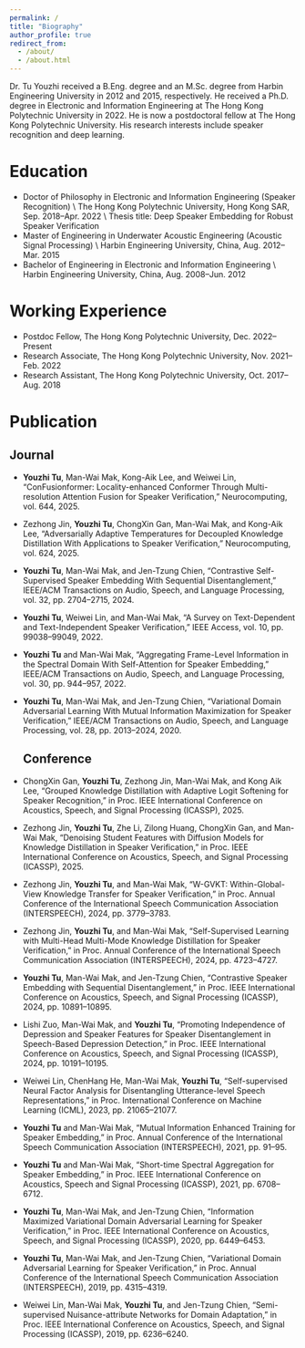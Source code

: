 ```yaml
---
permalink: /
title: "Biography"
author_profile: true
redirect_from: 
  - /about/
  - /about.html
---
```


Dr. Tu Youzhi received a B.Eng. degree and an M.Sc. degree from Harbin Engineering University in 2012 and 2015, respectively. He received a Ph.D. degree in Electronic and Information Engineering at The Hong Kong Polytechnic University in 2022. He is now a postdoctoral fellow at The Hong Kong Polytechnic University. His research interests include speaker recognition and deep learning.

Education
======
- Doctor of Philosophy in Electronic and Information Engineering (Speaker Recognition) \\
The Hong Kong Polytechnic University, Hong Kong SAR, Sep. 2018–Apr. 2022 \\
Thesis title: Deep Speaker Embedding for Robust Speaker Verification
- Master of Engineering in Underwater Acoustic Engineering (Acoustic Signal Processing) \\
Harbin Engineering University, China, Aug. 2012–Mar. 2015
- Bachelor of Engineering in Electronic and Information Engineering \\
Harbin Engineering University, China, Aug. 2008–Jun. 2012

Working Experience
======
- Postdoc Fellow, The Hong Kong Polytechnic University, Dec. 2022–Present
- Research Associate, The Hong Kong Polytechnic University, Nov. 2021–Feb. 2022
- Research Assistant, The Hong Kong Polytechnic University, Oct. 2017–Aug. 2018

Publication
======
  
  Journal
  ------
- **Youzhi Tu**, Man-Wai Mak, Kong-Aik Lee, and Weiwei Lin, “ConFusionformer: Locality-enhanced Conformer Through Multi-resolution Attention Fusion for Speaker Verification,” Neurocomputing, vol. 644, 2025.
- Zezhong Jin, **Youzhi Tu**, ChongXin Gan, Man-Wai Mak, and Kong-Aik Lee, “Adversarially Adaptive Temperatures for Decoupled Knowledge Distillation With Applications to Speaker Verification,” Neurocomputing, vol. 624, 2025.
- **Youzhi Tu**, Man-Wai Mak, and Jen-Tzung Chien, “Contrastive Self-Supervised Speaker Embedding With Sequential Disentanglement,” IEEE/ACM Transactions on Audio, Speech, and Language Processing, vol. 32, pp. 2704–2715, 2024.
- **Youzhi Tu**, Weiwei Lin, and Man-Wai Mak, “A Survey on Text-Dependent and Text-Independent Speaker Verification,” IEEE Access, vol. 10, pp. 99038–99049, 2022.
- **Youzhi Tu** and Man-Wai Mak, “Aggregating Frame-Level Information in the Spectral Domain With Self-Attention for Speaker Embedding,” IEEE/ACM Transactions on Audio, Speech, and Language Processing, vol. 30, pp. 944–957, 2022.
- **Youzhi Tu**, Man-Wai Mak, and Jen-Tzung Chien, “Variational Domain Adversarial Learning With Mutual Information Maximization for Speaker Verification,” IEEE/ACM Transactions on Audio, Speech, and Language Processing, vol. 28, pp. 2013–2024, 2020.
  
  Conference
  ------
- ChongXin Gan, **Youzhi Tu**, Zezhong Jin, Man-Wai Mak, and Kong Aik Lee, “Grouped Knowledge Distillation with Adaptive Logit Softening for Speaker Recognition,” in Proc. IEEE International Conference on Acoustics, Speech, and Signal Processing (ICASSP), 2025.
- Zezhong Jin, **Youzhi Tu**, Zhe Li, Zilong Huang, ChongXin Gan, and Man-Wai Mak, “Denoising Student Features with Diffusion Models for Knowledge Distillation in Speaker Verification,” in Proc. IEEE International Conference on Acoustics, Speech, and Signal Processing (ICASSP), 2025.
- Zezhong Jin, **Youzhi Tu**, and Man-Wai Mak, “W-GVKT: Within-Global-View Knowledge Transfer for Speaker Verification,” in Proc. Annual Conference of the International Speech Communication Association (INTERSPEECH), 2024, pp. 3779–3783.
- Zezhong Jin, **Youzhi Tu**, and Man-Wai Mak, “Self-Supervised Learning with Multi-Head Multi-Mode Knowledge Distillation for Speaker Verification,” in Proc. Annual Conference of the International Speech Communication Association (INTERSPEECH), 2024, pp. 4723–4727.
- **Youzhi Tu**, Man-Wai Mak, and Jen-Tzung Chien, “Contrastive Speaker Embedding with Sequential Disentanglement,” in Proc. IEEE International Conference on Acoustics, Speech, and Signal Processing (ICASSP), 2024, pp. 10891–10895.
- Lishi Zuo, Man-Wai Mak, and **Youzhi Tu**, “Promoting Independence of Depression and Speaker Features for Speaker Disentanglement in Speech-Based Depression Detection,” in Proc. IEEE International Conference on Acoustics, Speech, and Signal Processing (ICASSP),
2024, pp. 10191–10195.
- Weiwei Lin, ChenHang He, Man-Wai Mak, **Youzhi Tu**, “Self-supervised Neural Factor Analysis for Disentangling Utterance-level Speech Representations,” in Proc. International Conference on Machine Learning (ICML), 2023, pp. 21065–21077.
- **Youzhi Tu** and Man-Wai Mak, “Mutual Information Enhanced Training for Speaker Embedding,” in Proc. Annual Conference of the International Speech Communication Association (INTERSPEECH), 2021, pp. 91–95.
- **Youzhi Tu** and Man-Wai Mak, “Short-time Spectral Aggregation for Speaker Embedding,” in Proc. IEEE International Conference on Acoustics, Speech and Signal Processing (ICASSP), 2021, pp. 6708–6712.
- **Youzhi Tu**, Man-Wai Mak, and Jen-Tzung Chien, “Information Maximized Variational Domain Adversarial Learning for Speaker Verification,” in Proc. IEEE International Conference on Acoustics, Speech, and Signal Processing (ICASSP), 2020, pp. 6449–6453.
- **Youzhi Tu**, Man-Wai Mak, and Jen-Tzung Chien, “Variational Domain Adversarial Learning for Speaker Verification,” in Proc. Annual Conference of the International Speech Communication Association (INTERSPEECH), 2019, pp. 4315–4319.
- Weiwei Lin, Man-Wai Mak, **Youzhi Tu**, and Jen-Tzung Chien, “Semi-supervised Nuisance-attribute Networks for Domain Adaptation,” in Proc. IEEE International Conference on Acoustics, Speech, and Signal Processing (ICASSP), 2019, pp. 6236–6240.

